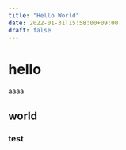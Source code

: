 ```yaml
---
title: "Hello World"
date: 2022-01-31T15:58:00+09:00
draft: false
---
```


# hello

aaaa

## world

### test
